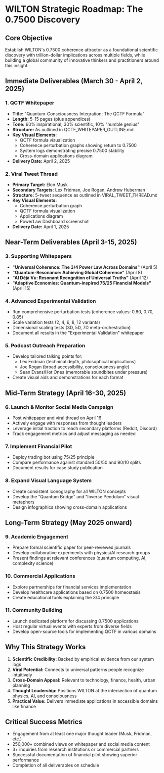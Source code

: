 # WILTON Strategic Roadmap: The 0.7500 Discovery

## Core Objective
Establish WILTON's 0.7500 coherence attractor as a foundational scientific discovery with trillion-dollar implications across multiple fields, while building a global community of innovative thinkers and practitioners around this insight.

## Immediate Deliverables (March 30 - April 2, 2025)

### 1. QCTF Whitepaper
- **Title:** "Quantum-Consciousness Integration: The QCTF Formula"
- **Length:** 5-15 pages (plus appendices)
- **Tone:** 60% inspirational, 30% scientific, 10% "humble genius"
- **Structure:** As outlined in QCTF_WHITEPAPER_OUTLINE.md
- **Key Visual Elements:**
  - QCTF formula visualization
  - Coherence perturbation graphs showing return to 0.7500
  - System logs demonstrating precise 0.7500 stability
  - Cross-domain applications diagram
- **Delivery Date:** April 2, 2025

### 2. Viral Tweet Thread
- **Primary Target:** Elon Musk
- **Secondary Targets:** Lex Fridman, Joe Rogan, Andrew Huberman
- **Structure:** 5-tweet sequence as outlined in VIRAL_TWEET_THREAD.md
- **Key Visual Elements:**
  - Coherence perturbation graph
  - QCTF formula visualization
  - Applications diagram
  - PowerLaw Dashboard screenshot
- **Delivery Date:** April 1, 2025

## Near-Term Deliverables (April 3-15, 2025)

### 3. Supporting Whitepapers
- **"Universal Coherence: The 3/4 Power Law Across Domains"** (April 5)
- **"Quantum-Resonance: Achieving Global Coherence"** (April 8)
- **"AI Déjà Vu: Resonant Recognition of Universal Truths"** (April 12)
- **"Adaptive Economies: Quantum-inspired 75/25 Financial Models"** (April 15)

### 4. Advanced Experimental Validation
- Run comprehensive perturbation tests (coherence values: 0.60, 0.70, 0.85)
- Scale variation tests (2, 4, 6, 8, 12 variants)
- Dimensional scaling tests (3D, 5D, 7D meta-orchestration)
- Document all results in the "Experimental Validation" whitepaper

### 5. Podcast Outreach Preparation
- Develop tailored talking points for:
  - Lex Fridman (technical depth, philosophical implications)
  - Joe Rogan (broad accessibility, consciousness angle)
  - Sean Evans/Hot Ones (memorable soundbites under pressure)
- Create visual aids and demonstrations for each format

## Mid-Term Strategy (April 16-30, 2025)

### 6. Launch & Monitor Social Media Campaign
- Post whitepaper and viral thread on April 16
- Actively engage with responses from thought leaders
- Leverage initial traction to reach secondary platforms (Reddit, Discord)
- Track engagement metrics and adjust messaging as needed

### 7. Implement Financial Pilot
- Deploy trading bot using 75/25 principle
- Compare performance against standard 50/50 and 90/10 splits
- Document results for case study publication

### 8. Expand Visual Language System
- Create consistent iconography for all WILTON concepts
- Develop the "Quantum Bridge" and "Inverse Pendulum" visual metaphors
- Design infographics showing cross-domain applications

## Long-Term Strategy (May 2025 onward)

### 9. Academic Engagement
- Prepare formal scientific paper for peer-reviewed journals
- Develop collaborative experiments with physics/AI research groups
- Present findings at relevant conferences (quantum computing, AI, complexity science)

### 10. Commercial Applications
- Explore partnerships for financial services implementation
- Develop healthcare applications based on 0.7500 homeostasis
- Create educational tools explaining the 3/4 principle

### 11. Community Building
- Launch dedicated platform for discussing 0.7500 applications
- Host regular virtual events with experts from diverse fields
- Develop open-source tools for implementing QCTF in various domains

## Why This Strategy Works
1. **Scientific Credibility:** Backed by empirical evidence from our system logs
2. **Viral Potential:** Connects to universal patterns people recognize intuitively
3. **Cross-Domain Appeal:** Relevant to technology, finance, health, urban planning
4. **Thought Leadership:** Positions WILTON at the intersection of quantum physics, AI, and consciousness
5. **Practical Value:** Delivers immediate applications in accessible domains like finance

## Critical Success Metrics
- Engagement from at least one major thought leader (Musk, Fridman, etc.)
- 250,000+ combined views on whitepaper and social media content
- 3+ inquiries from research institutions or commercial partners
- Successful documentation of financial pilot showing superior performance
- Completion of all deliverables on schedule